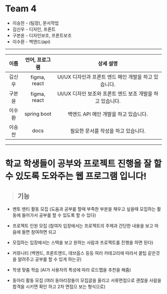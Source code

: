 # Team 4
* 이승찬 - (팀장), 문서작업
* 김신우 - 디자인, 프론트
* 구본윤 - 디자인보조, 프론트보조
* 이수환 - 백엔드(api)
---

  | 이름   | 언어, 프로그램          | 상세 설명                                             |
  |:--------:|:-------------------------:|:------------------------------------------------------:|
  | 김신우 | figma, react            | UI/UX 디자인과 프론트 엔드 메인 개발을 하고 있습니다. |
  | 구본윤 | figma, react            | UI/UX 디자인 보조와 프론트 엔드 보조 개발을 하고 있습니다. |
  | 이수환 | spring boot             | 백엔드 API 메인 개발을 하고 있습니다.               |
  | 이승찬 | docs                    | 필요한 문서를 작성을 하고 있습니다.                |

---
 # 학교 학생들이 공부와 프로젝트 진행을 잘 할 수 있도록 도와주는 웹 프로그램 입니다!
 > ## 기능
 * 멘토 멘티 활동 모집 (도움과 공부를 할때 부족한 부분을 채우고 싶을때 모집하는 활동에 들어가서 공부를 할 수 있도록 할 수 있다)

 * 프로젝트 인원 모집 (참여자 입장에서는 프로젝트의 주제과 간단한 내용을 보고 마음에 들면 참여하면 되고

* 모집하는 입장에서는 스택을 보고 원하는 사람과 프로젝트를 진행을 하면 된다)

* 커뮤니티 (백엔드, 프론트엔드, 데브옵스 등등 여러 카테고리에 따라서 꿀팁 같은것을 알려주고 공부를 할 수 있게 하는곳)

* 학생 맞춤 학습 (AI가 사용자의 특성에 따라 로드맵을 추천을 해줌)

* 동아리 활동 모집 (여러 동아리장들이 모집글을 올리고 서류면접으로 괜찮을 사람을 합격을 시키면 확인 하고 2차 면접으 보는 형식으로)
